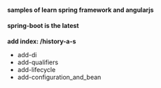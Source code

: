 #### samples of learn spring framework and angularjs
#### spring-boot is the latest

**add index: /history-a-s**
- add-di
- add-qualifiers
- add-lifecycle
- add-configuration_and_bean
